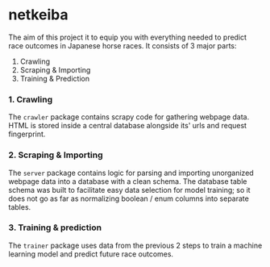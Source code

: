 # netkeiba

The aim of this project it to equip you with everything needed to predict race outcomes in Japanese horse races. It consists of 3 major parts:
1. Crawling
1. Scraping & Importing
1. Training & Prediction

### 1. Crawling

The `crawler` package contains scrapy code for gathering webpage data.
HTML is stored inside a central database alongside its' urls and request fingerprint.

### 2. Scraping & Importing

The `server` package contains logic for parsing and importing unorganized webpage data into a database with a clean schema.
The database table schema was built to facilitate easy data selection for model training; so it does not go as far as normalizing boolean / enum columns into separate tables.

### 3. Training & prediction

The `trainer` package uses data from the previous 2 steps to train a machine learning model and predict future race outcomes. 
